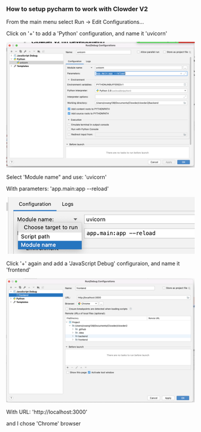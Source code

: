 ### How to setup pycharm to work with Clowder V2

From the main menu select Run -> Edit Configurations...

Click on '+' to add a 'Python' configuration, and name it 'uvicorn'

![Run/Debug_Config1](img/pycharm1.png)

Select 'Module name" and use: 'uvicorn'

With parameters: 'app.main:app --reload'

![Run/Debug_Config_line1](img/pycharm1a.png)

Click '+' again and add a 'JavaScript Debug' configuraion, and name it 'frontend'

![Run/Debug_Config2](img/pycharm2.png)

With URL: 'http://localhost:3000'

and I chose 'Chrome' browser
